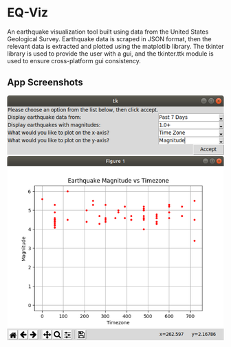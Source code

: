 # EQ-Viz

An earthquake visualization tool built using data from the United States Geological Survey. Earthquake data is scraped in JSON format, then the relevant data is extracted and plotted using the matplotlib library. The tkinter library is used to provide the user with a gui, and the tkinter.ttk module is used to ensure cross-platform gui consistency.

## App Screenshots
![Eq-Viz Screenshot 1](https://github.com/itsamishra/EQ-Viz/blob/master/EQ-Viz%20Screenshot%201.png)
![Eq-Viz Screenshot 2](https://github.com/itsamishra/EQ-Viz/blob/master/EQ-Viz%20Screenshot%202.png)
